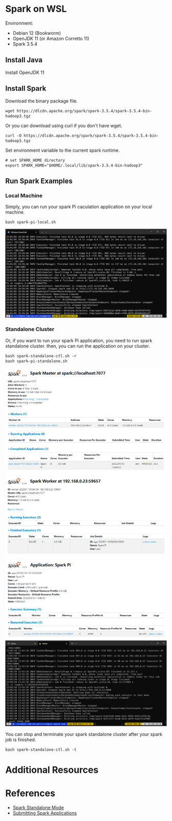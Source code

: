 # Spark on WSL
Environment:
- Debian 12 (Bookworm)
- OpenJDK 11 (or Amazon Corretto 11)
- Spark 3.5.4

## Install Java
Install OpenJDK 11

## Install Spark
Download the binary package file.
```
wget https://dlcdn.apache.org/spark/spark-3.5.4/spark-3.5.4-bin-hadoop3.tgz
```
Or you can download using curl if you don't have wget.
```
curl -O https://dlcdn.apache.org/spark/spark-3.5.4/spark-3.5.4-bin-hadoop3.tgz
```
Set environment variable to the current spark runtime.
```
# set SPARK_HOME directory
export SPARK_HOME="$HOME/.local/lib/spark-3.5.4-bin-hadoop3"
```

## Run Spark Examples
### Local Machine
Simply, you can run your spark Pi caculation application on your local machine.
```
bash spark-pi-local.sh
```
![wsl-spark-pi-example-local](../../images/wsl-spark-pi-example-local.png)

### Standalone Cluster
Or, if you want to run your spark Pi application, you need to run spark standalone cluster. then, you can run the application on your cluster.
```
bash spark-standalone-ctl.sh -r
bash spark-pi-standalone.sh
```

![wsl-spark-standalone-master-web-ui](../../images/wsl-spark-standalone-master-web-ui.png)
![wsl-spark-standalone-worker-details-web](../../images/wsl-spark-standalone-worker-details-web.png)
![wsl-spark-standalone-app-details-web](../../images/wsl-spark-standalone-app-details-web.png)
![wsl-spark-standalone-pi-example-stdout](../../images/wsl-spark-standalone-pi-example-stdout.png)

You can stop and terminate your spark standalone cluster after your spark job is finished.
```
bash spark-standalone-ctl.sh -t
```

# Additional Resources

# References
- [Spark Standalone Mode](https://spark.apache.org/docs/latest/spark-standalone.html)
- [Submitting Spark Applications](https://spark.apache.org/docs/latest/submitting-applications.html)
